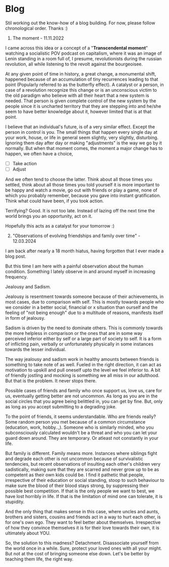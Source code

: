# Blog

Stil working out the know-how of a blog building. For now, please follow chronological order. Thanks :)

1. The moment - 11.11.2022

I came across this idea or a concept of a "**Transcendental moment**" watching a socialistic POV podcast on capitalism, where it was an image of Lenin standing in a room full of, I presume, revolutionists during the russian revolution, all while listening to the revolt against the bourgeoisee.

At any given point of time in history, a great change, a monumental shift, happened because of an accumulation of tiny recurrences leading to that point (Popularly referred to as the butterfly effect). A catalyst or a person, in case of a revolution recognize this change or is an unconscious victim to the old paradigm who believe with all their heart that a new system is needed. That person is given complete control of the new system by the people since it is uncharted territory that they are stepping into and he/she seem to have better knowledge about it, however limited that is at that point. 

I believe that an individual's future, is of a very similar effect. Except the person in control is you. The small things that happen every single day at your work, house, or life in general seem slightly, very slightly, disturbing. Ignoring them day after day or making "adjustments" is the way we go by it normally. But when that moment comes, the moment a major change has to happen, we often have a choice, 

- [ ] Take action
- [ ] Adjust

And we often tend to choose the latter. Think about all those times you settled, think about all those times you told yourself it is more important to be happy and watch a movie, go out with friends or play a game, none of which you probably remember, because you gave into instant gratification. Think what could have been, if you took action.

Terrifying? Good. It is not too late. Instead of lazing off the next time the world brings you an opportunity, act on it. 

Hopefully this acts as a catalyst for your tomorrow :)

2. "Observations of evolving friendships and family over time" - 12.03.2024

I am back after nearly a 18 month hiatus, having forgotten that I ever made a blog post.

But this time I am here with a painful observation about the human condition. Something I lately observe in and around myself in increasing frequency.

Jealousy and Sadism.

Jealousy is resentment towards someone because of their achievements, in most cases, due to comparison with self. This is mostly towards people who we consider in a better social, financial or x situation than ourself and the feeling of "not being enough" due to a multitude of reasons, manifests itself in form of jealousy.

Sadism is driven by the need to dominate others. This is commonly towards the more helpless in comparison or the ones that are in some way perceived inferior either by self or a large part of society to self. It is a form of inflicting pain, verbally or unfortunately physically in some instances towards the lesser individual.

The way jealousy and sadism work in healthy amounts between friends is something to take note of as well. Fueled in the right direction, it can act as motivation to upskill and pull oneself upto the level we feel inferior to. A bit of friendly jostling and mocking is something we all miss in our adulthood. But that is the problem. It never stops there.

Possible cases of friends and family who once support us, love us, care for us, eventually getting better are not uncommon. As long as you are in the social circles that you agree being belittled in, you can get by fine. But, only as long as you accept submitting to a degrading joke. 

To the point of friends, it seems understandable. Who are friends really? Some random person you met because of a common circumstance (education, work, hobby..,). Someone who is similarly minded, who you subconsciously calculated wouldn't be a threat and who you can let your guard down around. They are temporary. Or atleast not constantly in your life.

But family is different. Family means more. Instances where siblings fight and degrade each other is not uncommon because of survivalistic tendencies, but recent observations of insulting each other's children very sadistically, making sure that they are scarred and never grow up to be as competent as their own kids could be. I find it pathetic that people, irrespective of their education or social standing, stoop to such behaviour to make sure the blood of their blood stays strong, by suppressing their possible best competition. If that is the only people we want to best, we have lost horribly in life. If that is the limitation of mind one can tolerate, it is stupidity.

And the only thing that makes sense in this case, where uncles and aunts, brothers and sisters, cousins and friends act in a way to hurt each other, is for one's own ego. They want to feel better about themselves. Irrespective of how they convince themselves it is for their love towards their own, it is ultimately about YOU.

So, the solution to this madness? Detachment. Disassociate yourself from the world once in a while. Sure, protect your loved ones with all your might. But not at the cost of bringing someone else down. Let's be better by teaching them life, the right way. 

